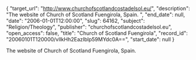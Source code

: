 {
  "target_url": "http://www.churchofscotlandcostadelsol.eu/", 
  "description": "The website of Church of Scotland Fuengirola, Spain. ", 
  "end_date": null, 
  "date": "2006-01-01T12:00:00", 
  "slug": 64162, 
  "subject": "Religion/Theology", 
  "publisher": "churchofscotlandcostadelsol.eu", 
  "open_access": false, 
  "title": "Church of Scotland Fuengirola", 
  "record_id": "20060101T120000/vllkHh2EazIblp59MYdc0A==", 
  "start_date": null
}

The website of Church of Scotland Fuengirola, Spain. 